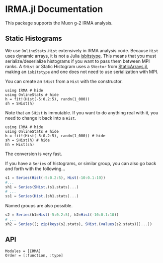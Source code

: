 # IRMA.jl Documentation

This package supports the Muon g-2 IRMA analysis.

## Static Histograms

We use `OnlineStats.Hist` extensively in IRMA analysis code. Because `Hist` uses dynamic arrays, it is not a Julia [isbitstype](https://docs.julialang.org/en/v1/base/base/#Base.isbitstype). This means that you must serialize/deserialize histograms if you want to pass them between MPI ranks. A `SHist` or Static Histogram uses a `SVector` from [StaticArrays.jl](https://github.com/JuliaArrays/StaticArrays.jl), making an `isbitstype` and one does not need to use serialization with MPI.

You can create an `SHist` from a `Hist` with the constructor.

```@example
using IRMA # hide
using OnlineStats # hide
h = fit!(Hist(-5:0.2:5), randn(1_000))
sh = SHist(h)
```

Note that an `SHist` is immutable. If you want to do anything real with it, you need to change it back into a `Hist`.

```@example
using IRMA # hide
using OnlineStats # hide
h = fit!(Hist(-5:0.2:5), randn(1_000)) # hide
sh = SHist(h) # hide
hh = Hist(sh)
```

The conversion is very fast.

If you have a `Series` of histograms, or similar group, you can also go back and forth with the following...

```julia
s1 = Series(Hist(-5:0.2:5), Hist(-10:0.1:10))
#...
sh1 = Series(SHist.(s1.stats)...)
# ...
ss1 = Series(Hist.(sh1.stats)...)
```

Named groups are also possible.

```julia
s2 = Series(h1=Hist(-5:0.2:5), h2=Hist(-10:0.1:10))
# ...
sh2 = Series((; zip(keys(s2.stats), SHist.(values(s2.stats)))...))
```
## API

```@autodocs
Modules = [IRMA]
Order = [:function, :type]
```